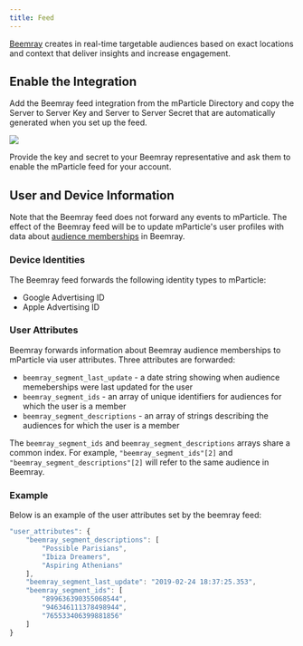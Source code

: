 ```yaml
---
title: Feed
---
```


[Beemray](https://www.beemray.com/) creates in real-time targetable audiences based on exact locations and context that deliver insights and increase engagement.

## Enable the Integration

Add the Beemray feed integration from the mParticle Directory and copy the Server to Server Key and Server to Server Secret that are automatically generated when you set up the feed.

![](/images/beemray-feed-credentials.png)

Provide the key and secret to your Beemray representative and ask them to enable the mParticle feed for your account.

## User and Device Information

Note that the Beemray feed does not forward any events to mParticle. The effect of the Beemray feed will be to update mParticle's user profiles with data about [audience memberships](https://documentation.beemray.com/#audience-management) in Beemray.

### Device Identities

The Beemray feed forwards the following identity types to mParticle:

* Google Advertising ID
* Apple Advertising ID

### User Attributes

Beemray forwards information about Beemray audience memberships to mParticle via user attributes. Three attributes are forwarded:

* `beemray_segment_last_update` - a date string showing when audience memeberships were last updated for the user
* `beemray_segment_ids` - an array of unique identifiers for audiences for which the user is a member
* `beemray_segment_descriptions` - an array of strings describing the audiences for which the user is a member

The `beemray_segment_ids` and `beemray_segment_descriptions` arrays share a common index. For example, `"beemray_segment_ids"[2]` and `"beemray_segment_descriptions"[2]` will refer to the same audience in Beemray.

### Example

Below is an example of the user attributes set by the beemray feed:

```javascript
"user_attributes": {
    "beemray_segment_descriptions": [
        "Possible Parisians",
        "Ibiza Dreamers",
        "Aspiring Athenians"
    ],
    "beemray_segment_last_update": "2019-02-24 18:37:25.353",
    "beemray_segment_ids": [
        "899636390355068544",
        "946346111378498944",
        "765533406399881856"
    ]
}
```


